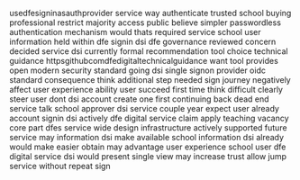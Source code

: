 usedfesigninasauthprovider service way authenticate trusted school buying professional restrict majority access public believe simpler passwordless authentication mechanism would thats required service school user information held within dfe signin dsi dfe governance reviewed concern decided service dsi currently formal recommendation tool choice technical guidance httpsgithubcomdfedigitaltechnicalguidance want tool provides open modern security standard going dsi single signon provider oidc standard consequence think additional step needed sign journey negatively affect user experience ability user succeed first time think difficult clearly steer user dont dsi account create one first continuing back dead end service talk school approver dsi service couple year expect user already account signin dsi actively dfe digital service claim apply teaching vacancy core part dfes service wide design infrastructure actively supported future service may information dsi make available school information dsi already would make easier obtain may advantage user experience school user dfe digital service dsi would present single view may increase trust allow jump service without repeat sign